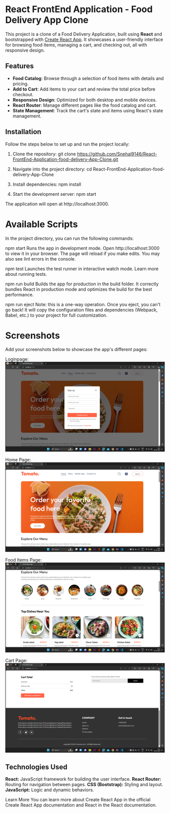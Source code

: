 # React FrontEnd Application - Food Delivery App Clone

This project is a clone of a Food Delivery Application, built using **React** and bootstrapped with [Create React App](https://github.com/facebook/create-react-app). It showcases a user-friendly interface for browsing food items, managing a cart, and checking out, all with responsive design.

## Features

- **Food Catalog**: Browse through a selection of food items with details and pricing.
- **Add to Cart**: Add items to your cart and review the total price before checkout.
- **Responsive Design**: Optimized for both desktop and mobile devices.
- **React Router**: Manage different pages like the food catalog and cart.
- **State Management**: Track the cart's state and items using React's state management.

## Installation

Follow the steps below to set up and run the project locally:

1. Clone the repository:
   git clone https://github.com/Snehal9146/React-FrontEnd-Application-food-delivery-App-Clone.git

2. Navigate into the project directory: 
cd React-FrontEnd-Application-food-delivery-App-Clone

4. Install dependencies:
npm install

5. Start the development server:
npm start


The application will open at http://localhost:3000.

# Available Scripts
In the project directory, you can run the following commands:

npm start
Runs the app in development mode. Open http://localhost:3000 to view it in your browser. The page will reload if you make edits. You may also see lint errors in the console.

npm test
Launches the test runner in interactive watch mode. Learn more about running tests.

npm run build
Builds the app for production in the build folder. It correctly bundles React in production mode and optimizes the build for the best performance.

npm run eject
Note: this is a one-way operation. Once you eject, you can't go back! It will copy the configuration files and dependencies (Webpack, Babel, etc.) to your project for full customization.

# Screenshots
Add your screenshots below to showcase the app's different pages:

Loginpage: 
![image alt](https://github.com/Snehal9146/React-FrontEnd-Application-food-delivery-App-Clone/blob/main/Screenshot%20(368).png?raw=true)

Home Page:
![image alt](https://github.com/Snehal9146/React-FrontEnd-Application-food-delivery-App-Clone/blob/main/Screenshot%20(370).png?raw=true)

Food Items Page:
![image alt](https://github.com/Snehal9146/React-FrontEnd-Application-food-delivery-App-Clone/blob/main/Screenshot%20(371).png?raw=true)

Cart Page:
![image alt](https://github.com/Snehal9146/React-FrontEnd-Application-food-delivery-App-Clone/blob/main/Screenshot%20(376).png?raw=true)

## Technologies Used
**React:** JavaScript framework for building the user interface.
**React Router:** Routing for navigation between pages.
**CSS (Bootstrap):** Styling and layout.
**JavaScript:** Logic and dynamic behaviors.

Learn More
You can learn more about Create React App in the official Create React App documentation and React in the React documentation.
